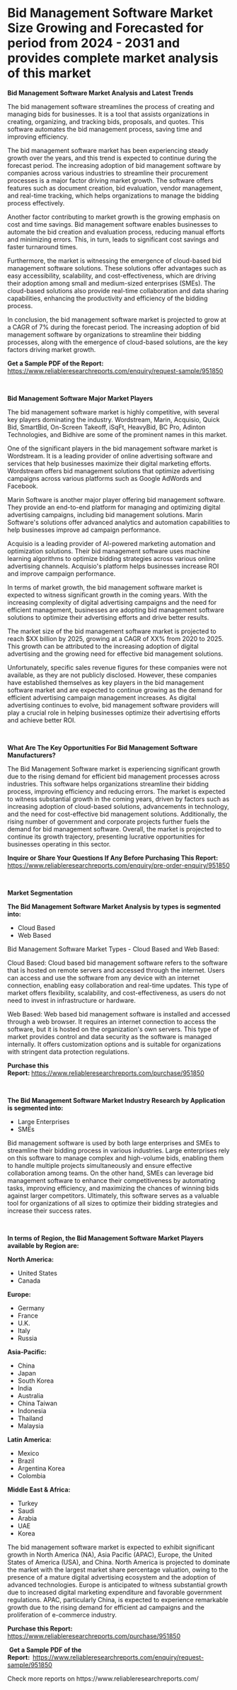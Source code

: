 <p><h1>Bid Management Software Market Size Growing and Forecasted for period from 2024 - 2031 and provides complete market analysis of this market</h1></p><p><strong>Bid Management Software Market Analysis and Latest Trends</strong></p>
<p><p>The bid management software streamlines the process of creating and managing bids for businesses. It is a tool that assists organizations in creating, organizing, and tracking bids, proposals, and quotes. This software automates the bid management process, saving time and improving efficiency.</p><p>The bid management software market has been experiencing steady growth over the years, and this trend is expected to continue during the forecast period. The increasing adoption of bid management software by companies across various industries to streamline their procurement processes is a major factor driving market growth. The software offers features such as document creation, bid evaluation, vendor management, and real-time tracking, which helps organizations to manage the bidding process effectively.</p><p>Another factor contributing to market growth is the growing emphasis on cost and time savings. Bid management software enables businesses to automate the bid creation and evaluation process, reducing manual efforts and minimizing errors. This, in turn, leads to significant cost savings and faster turnaround times.</p><p>Furthermore, the market is witnessing the emergence of cloud-based bid management software solutions. These solutions offer advantages such as easy accessibility, scalability, and cost-effectiveness, which are driving their adoption among small and medium-sized enterprises (SMEs). The cloud-based solutions also provide real-time collaboration and data sharing capabilities, enhancing the productivity and efficiency of the bidding process.</p><p>In conclusion, the bid management software market is projected to grow at a CAGR of 7% during the forecast period. The increasing adoption of bid management software by organizations to streamline their bidding processes, along with the emergence of cloud-based solutions, are the key factors driving market growth.</p></p>
<p><strong>Get a Sample PDF of the Report:&nbsp;</strong> <a href="https://www.reliableresearchreports.com/enquiry/request-sample/951850">https://www.reliableresearchreports.com/enquiry/request-sample/951850</a></p>
<p>&nbsp;</p>
<p><strong>Bid Management Software Major Market Players</strong></p>
<p><p>The bid management software market is highly competitive, with several key players dominating the industry. Wordstream, Marin, Acquisio, Quick Bid, SmartBid, On-Screen Takeoff, iSqFt, HeavyBid, BC Pro, Adinton Technologies, and Bidhive are some of the prominent names in this market.</p><p>One of the significant players in the bid management software market is Wordstream. It is a leading provider of online advertising software and services that help businesses maximize their digital marketing efforts. Wordstream offers bid management solutions that optimize advertising campaigns across various platforms such as Google AdWords and Facebook.</p><p>Marin Software is another major player offering bid management software. They provide an end-to-end platform for managing and optimizing digital advertising campaigns, including bid management solutions. Marin Software's solutions offer advanced analytics and automation capabilities to help businesses improve ad campaign performance.</p><p>Acquisio is a leading provider of AI-powered marketing automation and optimization solutions. Their bid management software uses machine learning algorithms to optimize bidding strategies across various online advertising channels. Acquisio's platform helps businesses increase ROI and improve campaign performance.</p><p>In terms of market growth, the bid management software market is expected to witness significant growth in the coming years. With the increasing complexity of digital advertising campaigns and the need for efficient management, businesses are adopting bid management software solutions to optimize their advertising efforts and drive better results.</p><p>The market size of the bid management software market is projected to reach $XX billion by 2025, growing at a CAGR of XX% from 2020 to 2025. This growth can be attributed to the increasing adoption of digital advertising and the growing need for effective bid management solutions.</p><p>Unfortunately, specific sales revenue figures for these companies were not available, as they are not publicly disclosed. However, these companies have established themselves as key players in the bid management software market and are expected to continue growing as the demand for efficient advertising campaign management increases. As digital advertising continues to evolve, bid management software providers will play a crucial role in helping businesses optimize their advertising efforts and achieve better ROI.</p></p>
<p>&nbsp;</p>
<p><strong>What Are The Key Opportunities For Bid Management Software Manufacturers?</strong></p>
<p><p>The Bid Management Software market is experiencing significant growth due to the rising demand for efficient bid management processes across industries. This software helps organizations streamline their bidding process, improving efficiency and reducing errors. The market is expected to witness substantial growth in the coming years, driven by factors such as increasing adoption of cloud-based solutions, advancements in technology, and the need for cost-effective bid management solutions. Additionally, the rising number of government and corporate projects further fuels the demand for bid management software. Overall, the market is projected to continue its growth trajectory, presenting lucrative opportunities for businesses operating in this sector.</p></p>
<p><strong>Inquire or Share Your Questions If Any Before Purchasing This Report:</strong> <a href="https://www.reliableresearchreports.com/enquiry/pre-order-enquiry/951850">https://www.reliableresearchreports.com/enquiry/pre-order-enquiry/951850</a></p>
<p>&nbsp;</p>
<p><strong>Market Segmentation</strong></p>
<p><strong>The Bid Management Software Market Analysis by types is segmented into:</strong></p>
<p><ul><li>Cloud Based</li><li>Web Based</li></ul></p>
<p><p>Bid Management Software Market Types - Cloud Based and Web Based:</p><p>Cloud Based: Cloud based bid management software refers to the software that is hosted on remote servers and accessed through the internet. Users can access and use the software from any device with an internet connection, enabling easy collaboration and real-time updates. This type of market offers flexibility, scalability, and cost-effectiveness, as users do not need to invest in infrastructure or hardware.</p><p>Web Based: Web based bid management software is installed and accessed through a web browser. It requires an internet connection to access the software, but it is hosted on the organization's own servers. This type of market provides control and data security as the software is managed internally. It offers customization options and is suitable for organizations with stringent data protection regulations.</p></p>
<p><strong>Purchase this Report:&nbsp;</strong><a href="https://www.reliableresearchreports.com/purchase/951850">https://www.reliableresearchreports.com/purchase/951850</a></p>
<p>&nbsp;</p>
<p><strong>The Bid Management Software Market Industry Research by Application is segmented into:</strong></p>
<p><ul><li>Large Enterprises</li><li>SMEs</li></ul></p>
<p><p>Bid management software is used by both large enterprises and SMEs to streamline their bidding process in various industries. Large enterprises rely on this software to manage complex and high-volume bids, enabling them to handle multiple projects simultaneously and ensure effective collaboration among teams. On the other hand, SMEs can leverage bid management software to enhance their competitiveness by automating tasks, improving efficiency, and maximizing the chances of winning bids against larger competitors. Ultimately, this software serves as a valuable tool for organizations of all sizes to optimize their bidding strategies and increase their success rates.</p></p>
<p>&nbsp;</p>
<p><strong>In terms of Region, the Bid Management Software Market Players available by Region are:</strong></p>
<p>
    <p> <strong> North America: </strong>
        <ul>
            <li>United States</li>
            <li>Canada</li>
        </ul>
        </p> 
    <p> <strong> Europe: </strong>
        <ul>
            <li>Germany</li>
            <li>France</li>
            <li>U.K.</li>
            <li>Italy</li>
            <li>Russia</li>
        </ul>
        </p> 
    <p> <strong> Asia-Pacific: </strong>
        <ul>
            <li>China</li>
            <li>Japan</li>
            <li>South Korea</li>
            <li>India</li>
            <li>Australia</li>
            <li>China Taiwan</li>
            <li>Indonesia</li>
            <li>Thailand</li>
            <li>Malaysia</li>
        </ul>
        </p> 
    <p> <strong> Latin America: </strong>
        <ul>
            <li>Mexico</li>
            <li>Brazil</li>
            <li>Argentina Korea</li>
            <li>Colombia</li>
        </ul>
        </p> 
    <p> <strong> Middle East & Africa: </strong>
        <ul>
            <li>Turkey</li>
            <li>Saudi</li>
            <li>Arabia</li>
            <li>UAE</li>
            <li>Korea</li>
        </ul>
    </p>
    </p>
<p><p>The bid management software market is expected to exhibit significant growth in North America (NA), Asia Pacific (APAC), Europe, the United States of America (USA), and China. North America is projected to dominate the market with the largest market share percentage valuation, owing to the presence of a mature digital advertising ecosystem and the adoption of advanced technologies. Europe is anticipated to witness substantial growth due to increased digital marketing expenditure and favorable government regulations. APAC, particularly China, is expected to experience remarkable growth due to the rising demand for efficient ad campaigns and the proliferation of e-commerce industry.</p></p>
<p><strong>Purchase this Report: </strong><a href="https://www.reliableresearchreports.com/purchase/951850">https://www.reliableresearchreports.com/purchase/951850</a></p>
<p>&nbsp;<strong>Get a Sample PDF of the Report:&nbsp;&nbsp;</strong><a href="https://www.reliableresearchreports.com/enquiry/request-sample/951850">https://www.reliableresearchreports.com/enquiry/request-sample/951850</a></p>
<p><strong></strong></p>
<p>Check more reports on https://www.reliableresearchreports.com/</p>